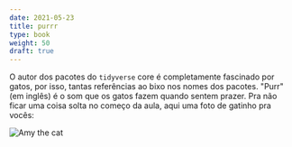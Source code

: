 ```yaml
---
date: 2021-05-23
title: purrr
type: book
weight: 50
draft: true
---
```


O autor dos pacotes do `tidyverse` core é completamente fascinado por gatos, por isso, tantas referências ao bixo nos nomes dos pacotes. "Purr" (em inglês) é o som que os gatos fazem quando sentem prazer. Pra não ficar uma coisa solta no começo da aula, aqui uma foto de gatinho pra vocês:

![Amy the cat](/courses/tidyverse/dia4_files/amy-cat.jpg)
